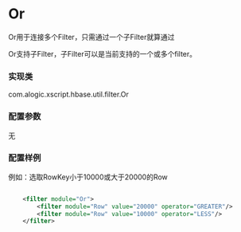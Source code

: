 Or
==

Or用于连接多个Filter，只需通过一个子Filter就算通过

Or支持子Filter，子Filter可以是当前支持的一个或多个filter。

### 实现类

com.alogic.xscript.hbase.util.filter.Or

### 配置参数

无

### 配置样例

例如：选取RowKey小于10000或大于20000的Row

```xml

	<filter module="Or">
		<filter module="Row" value="20000" operator="GREATER"/>
		<filter module="Row" value="10000" operator="LESS"/>
	</filter>
	
```
